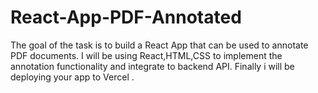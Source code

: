 # React-App-PDF-Annotated
The goal of the task is to build a React App that can be used to annotate PDF documents. I will be using React,HTML,CSS to implement the annotation functionality and integrate to backend API. Finally i will be deploying your app to Vercel .
